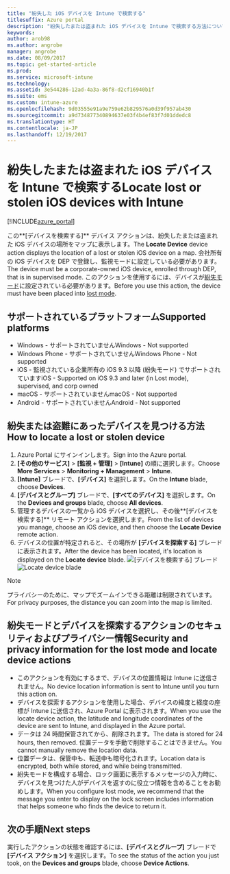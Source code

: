 ```yaml
---
title: "紛失した iOS デバイスを Intune で検索する"
titlesuffix: Azure portal
description: "紛失したまたは盗まれた iOS デバイスを Intune で検索する方法について説明します。\""
keywords: 
author: arob98
ms.author: angrobe
manager: angrobe
ms.date: 08/09/2017
ms.topic: get-started-article
ms.prod: 
ms.service: microsoft-intune
ms.technology: 
ms.assetid: 3e544286-12ad-4a3a-86f8-d2cf16940b1f
ms.suite: ems
ms.custom: intune-azure
ms.openlocfilehash: 9d03555e91a9e759e62b829576a0d39f957ab430
ms.sourcegitcommit: a9d734877340894637e03f4b4ef83f7d01ddedc8
ms.translationtype: HT
ms.contentlocale: ja-JP
ms.lasthandoff: 12/19/2017
---
```

# <a name="locate-lost-or-stolen-ios-devices-with-intune"></a><span data-ttu-id="2345d-103">紛失したまたは盗まれた iOS デバイスを Intune で検索する</span><span class="sxs-lookup"><span data-stu-id="2345d-103">Locate lost or stolen iOS devices with Intune</span></span>


[!INCLUDE[azure_portal](./includes/azure_portal.md)]

<span data-ttu-id="2345d-104">この**[デバイスを検索する]** デバイス アクションは、紛失したまたは盗まれた iOS デバイスの場所をマップに表示します。</span><span class="sxs-lookup"><span data-stu-id="2345d-104">The **Locate Device** device action displays the location of a lost or stolen iOS device on a map.</span></span> <span data-ttu-id="2345d-105">会社所有の iOS デバイスを DEP で登録し、監視モードに設定している必要があります。</span><span class="sxs-lookup"><span data-stu-id="2345d-105">The device must be a corporate-owned iOS device, enrolled through DEP, that is in supervised mode.</span></span> <span data-ttu-id="2345d-106">このアクションを使用するには、デバイスが[紛失モード](/intune-azure/manage-devices/lost-mode.md)に設定されている必要があります。</span><span class="sxs-lookup"><span data-stu-id="2345d-106">Before you use this action, the device must have been placed into [lost mode](/intune-azure/manage-devices/lost-mode.md).</span></span>

## <a name="supported-platforms"></a><span data-ttu-id="2345d-107">サポートされているプラットフォーム</span><span class="sxs-lookup"><span data-stu-id="2345d-107">Supported platforms</span></span>

- <span data-ttu-id="2345d-108">Windows - サポートされていません</span><span class="sxs-lookup"><span data-stu-id="2345d-108">Windows - Not supported</span></span>
- <span data-ttu-id="2345d-109">Windows Phone - サポートされていません</span><span class="sxs-lookup"><span data-stu-id="2345d-109">Windows Phone - Not supported</span></span>
- <span data-ttu-id="2345d-110">iOS - 監視されている企業所有の iOS 9.3 以降 (紛失モード) でサポートされています</span><span class="sxs-lookup"><span data-stu-id="2345d-110">iOS - Supported on iOS 9.3 and later (in Lost mode), supervised, and corp owned</span></span>
- <span data-ttu-id="2345d-111">macOS - サポートされていません</span><span class="sxs-lookup"><span data-stu-id="2345d-111">macOS - Not supported</span></span>
- <span data-ttu-id="2345d-112">Android - サポートされていません</span><span class="sxs-lookup"><span data-stu-id="2345d-112">Android - Not supported</span></span>

## <a name="how-to-locate-a-lost-or-stolen-device"></a><span data-ttu-id="2345d-113">紛失または盗難にあったデバイスを見つける方法</span><span class="sxs-lookup"><span data-stu-id="2345d-113">How to locate a lost or stolen device</span></span>

1. <span data-ttu-id="2345d-114">Azure Portal にサインインします。</span><span class="sxs-lookup"><span data-stu-id="2345d-114">Sign into the Azure portal.</span></span>
2. <span data-ttu-id="2345d-115">**[その他のサービス]** > **[監視 + 管理]** > **[Intune]** の順に選択します。</span><span class="sxs-lookup"><span data-stu-id="2345d-115">Choose **More Services** > **Monitoring + Management** > **Intune**.</span></span>
3. <span data-ttu-id="2345d-116">**[Intune]** ブレードで、**[デバイス]** を選択します。</span><span class="sxs-lookup"><span data-stu-id="2345d-116">On the **Intune** blade, choose **Devices**.</span></span>
4. <span data-ttu-id="2345d-117">**[デバイスとグループ]** ブレードで、**[すべてのデバイス]** を選択します。</span><span class="sxs-lookup"><span data-stu-id="2345d-117">On the **Devices and groups** blade, choose **All devices**.</span></span>
5. <span data-ttu-id="2345d-118">管理するデバイスの一覧から iOS デバイスを選択し、その後**[デバイスを検索する]** リモート アクションを選択します。</span><span class="sxs-lookup"><span data-stu-id="2345d-118">From the list of devices you manage, choose an iOS device, and then choose the **Locate Device** remote action.</span></span>
6. <span data-ttu-id="2345d-119">デバイスの位置が特定されると、その場所が **[デバイスを探索する]** ブレードに表示されます。</span><span class="sxs-lookup"><span data-stu-id="2345d-119">After the device has been located, it's location is displayed on the **Locate device** blade.</span></span>
    <span data-ttu-id="2345d-120">![[デバイスを検索する] ブレード](./media/locate-device.png)</span><span class="sxs-lookup"><span data-stu-id="2345d-120">![Locate device blade](./media/locate-device.png)</span></span>

>[!NOTE]
><span data-ttu-id="2345d-121">プライバシーのために、マップでズームインできる距離は制限されています。</span><span class="sxs-lookup"><span data-stu-id="2345d-121">For privacy purposes, the distance you can zoom into the map is limited.</span></span>

## <a name="security-and-privacy-information-for-the-lost-mode-and-locate-device-actions"></a><span data-ttu-id="2345d-122">紛失モードとデバイスを探索するアクションのセキュリティおよびプライバシー情報</span><span class="sxs-lookup"><span data-stu-id="2345d-122">Security and privacy information for the lost mode and locate device actions</span></span>
- <span data-ttu-id="2345d-123">このアクションを有効にするまで、デバイスの位置情報は Intune に送信されません。</span><span class="sxs-lookup"><span data-stu-id="2345d-123">No device location information is sent to Intune until you turn this action on.</span></span>
- <span data-ttu-id="2345d-124">デバイスを探索するアクションを使用した場合、デバイスの緯度と経度の座標が Intune に送信され、Azure Portal に表示されます。</span><span class="sxs-lookup"><span data-stu-id="2345d-124">When you use the locate device action, the latitude and longitude coordinates of the device are sent to Intune, and displayed in the Azure portal.</span></span>
- <span data-ttu-id="2345d-125">データは 24 時間保管されてから、削除されます。</span><span class="sxs-lookup"><span data-stu-id="2345d-125">The data is stored for 24 hours, then removed.</span></span> <span data-ttu-id="2345d-126">位置データを手動で削除することはできません。</span><span class="sxs-lookup"><span data-stu-id="2345d-126">You cannot manually remove the location data.</span></span>
- <span data-ttu-id="2345d-127">位置データは、保管中も、転送中も暗号化されます。</span><span class="sxs-lookup"><span data-stu-id="2345d-127">Location data is encrypted, both while stored, and while being transmitted.</span></span>
- <span data-ttu-id="2345d-128">紛失モードを構成する場合、ロック画面に表示するメッセージの入力時に、デバイスを見つけた人がデバイスを返すのに役立つ情報を含めることをお勧めします。</span><span class="sxs-lookup"><span data-stu-id="2345d-128">When you configure lost mode, we recommend that the message you enter to display on the lock screen includes information that helps someone who finds the device to return it.</span></span>


## <a name="next-steps"></a><span data-ttu-id="2345d-129">次の手順</span><span class="sxs-lookup"><span data-stu-id="2345d-129">Next steps</span></span>

<span data-ttu-id="2345d-130">実行したアクションの状態を確認するには、**[デバイスとグループ]** ブレードで **[デバイス アクション]** を選択します。</span><span class="sxs-lookup"><span data-stu-id="2345d-130">To see the status of the action you just took, on the **Devices and groups** blade, choose **Device Actions**.</span></span>